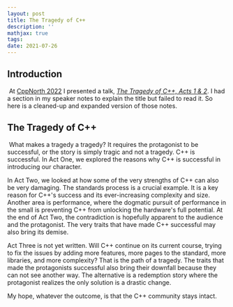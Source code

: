 ```yaml
---
layout: post
title: The Tragedy of C++
description: ''
mathjax: true
tags:
date: 2021-07-26
---
```


## Introduction
​
At [CppNorth 2022](https://cppnorth2022.sched.com/event/140gg/closing-keynote-sean-parent) I presented a talk, [_The Tragedy of C++, Acts 1 & 2_](/papers-and-presentations/#the-tragedy-of-c-acts-one-and-two). I had a section in my speaker notes to explain the title but failed to read it. So here is a cleaned-up and expanded version of those notes.
​
## The Tragedy of C++
​
What makes a tragedy a tragedy? It requires the protagonist to be successful, or the story is simply tragic and not a tragedy. C++ is successful. In Act One, we explored the reasons why C++ is successful in introducing our character.

In Act Two, we looked at how some of the very strengths of C++ can also be very damaging. The standards process is a crucial example. It is a key reason for C++'s success and its ever-increasing complexity and size. Another area is performance, where the dogmatic pursuit of performance in the small is preventing C++ from unlocking the hardware's full potential. At the end of Act Two, the contradiction is hopefully apparent to the audience and the protagonist. The very traits that have made C++ successful may also bring its demise.

Act Three is not yet written. Will C++ continue on its current course, trying to fix the issues by adding more features, more pages to the standard, more libraries, and more complexity? That is the path of a tragedy. The traits that made the protagonists successful also bring their downfall because they can not see another way. The alternative is a redemption story where the protagonist realizes the only solution is a drastic change.

My hope, whatever the outcome, is that the C++ community stays intact.
